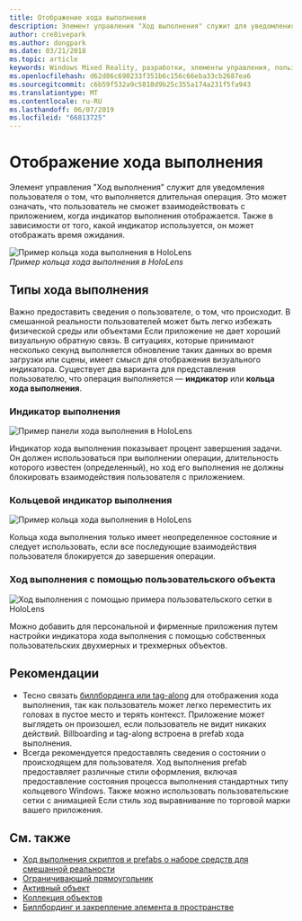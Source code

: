 ```yaml
---
title: Отображение хода выполнения
description: Элемент управления "Ход выполнения" служит для уведомления пользователя о том, что выполняется длительная операция.
author: cre8ivepark
ms.author: dongpark
ms.date: 03/21/2018
ms.topic: article
keywords: Windows Mixed Reality, разработки, элементы управления, пользовательский интерфейс, ux
ms.openlocfilehash: d62d86c690233f351b6c156c66eba33cb2687ea6
ms.sourcegitcommit: c6b59f532a9c5818d9b25c355a174a231f5fa943
ms.translationtype: MT
ms.contentlocale: ru-RU
ms.lasthandoff: 06/07/2019
ms.locfileid: "66813725"
---
```

# <a name="displaying-progress"></a>Отображение хода выполнения

Элемент управления "Ход выполнения" служит для уведомления пользователя о том, что выполняется длительная операция. Это может означать, что пользователь не сможет взаимодействовать с приложением, когда индикатор выполнения отображается. Также в зависимости от того, какой индикатор используется, он может отображать время ожидания.

![Пример кольца хода выполнения в HoloLens](images/HoloLens2_Loader.gif)<br>
*Пример кольца хода выполнения в HoloLens*

## <a name="types-of-progress"></a>Типы хода выполнения

Важно предоставить сведения о пользователе, о том, что происходит. В смешанной реальности пользователей может быть легко избежать физической среды или объектами Если приложение не дает хороший визуальную обратную связь. В ситуациях, которые принимают несколько секунд выполняется обновление таких данных во время загрузки или сцены, имеет смысл для отображения визуального индикатора. Существует два варианта для представления пользователю, что операция выполняется — **индикатор** или **кольца хода выполнения**.

### <a name="progress-bar"></a>Индикатор выполнения

![Пример панели хода выполнения в HoloLens](images/640px-progressbar.jpg)

Индикатор хода выполнения показывает процент завершения задачи. Он должен использоваться при выполнении операции, длительность которого известен (определенный), но ход его выполнения не должны блокировать взаимодействия пользователя с приложением.

### <a name="progress-ring"></a>Кольцевой индикатор выполнения

![Пример кольца хода выполнения в HoloLens](images/640px-progressring.jpg)

Кольца хода выполнения только имеет неопределенное состояние и следует использовать, если все последующие взаимодействия пользователя блокируется до завершения операции.

### <a name="progress-with-a-custom-object"></a>Ход выполнения с помощью пользовательского объекта

![Ход выполнения с помощью примера пользовательского сетки в HoloLens](images/640px-progresscustom.jpg)

Можно добавить для персональной и фирменные приложения путем настройки индикатора хода выполнения с помощью собственных пользовательских двухмерных и трехмерных объектов.

## <a name="best-practices"></a>Рекомендации
* Тесно связать [биллбординга или tag-along](billboarding-and-tag-along.md) для отображения хода выполнения, так как пользователь может легко переместить их головах в пустое место и терять контекст. Приложение может выглядеть он произошел, если пользователь не видит никаких действий. Billboarding и tag-along встроена в prefab хода выполнения.
* Всегда рекомендуется предоставлять сведения о состоянии о происходящем для пользователя. Ход выполнения prefab предоставляет различные стили оформления, включая предоставление состояния процесса выполнения стандартных типу кольцевого Windows. Также можно использовать пользовательские сетки с анимацией Если стиль ход выравнивание по торговой марки вашего приложения.

## <a name="see-also"></a>См. также
* [Ход выполнения скриптов и prefabs о наборе средств для смешанной реальности](https://github.com/microsoft/MixedRealityToolkit-Unity/tree/mrtk_development/Assets/MixedRealityToolkit.SDK/Features/UX/Prefabs/Loader)
* [Ограничивающий прямоугольник](app-bar-and-bounding-box.md)
* [Активный объект](interactable-object.md)
* [Коллекция объектов](object-collection.md)
* [Биллбординг и закрепление элемента в пространстве](billboarding-and-tag-along.md)
